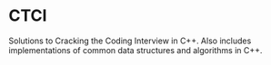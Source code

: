 # CTCI
Solutions to Cracking the Coding Interview in C++. Also includes implementations of common data structures and algorithms in C++.
